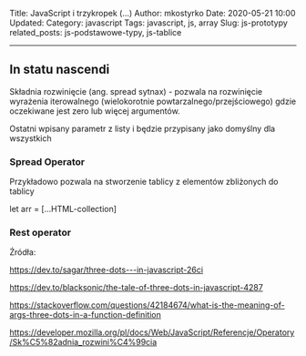 Title: JavaScript i trzykropek (...)
Author: mkostyrko
Date: 2020-05-21 10:00
Updated:
Category: javascript
Tags: javascript, js, array
Slug: js-prototypy
related_posts: js-podstawowe-typy, js-tablice

---
In statu nascendi
---

Składnia rozwinięcie (ang. spread sytnax) - pozwala na rozwinięcie wyrażenia iterowalnego (wielokorotnie powtarzalnego/przejściowego)
gdzie oczekiwane jest zero lub więcej argumentów.

Ostatni wpisany parametr z listy i będzie przypisany jako domyślny dla wszystkich

### Spread Operator

Przykładowo pozwala na stworzenie tablicy z elementów zbliżonych do tablicy

  let arr = [...HTML-collection]

### Rest operator

Źródła:

https://dev.to/sagar/three-dots---in-javascript-26ci

https://dev.to/blacksonic/the-tale-of-three-dots-in-javascript-4287

https://stackoverflow.com/questions/42184674/what-is-the-meaning-of-args-three-dots-in-a-function-definition

https://developer.mozilla.org/pl/docs/Web/JavaScript/Referencje/Operatory/Sk%C5%82adnia_rozwini%C4%99cia